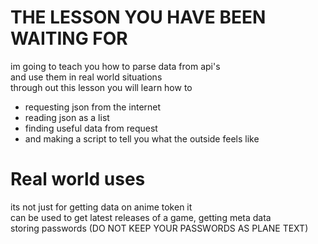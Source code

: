 # THE LESSON YOU HAVE BEEN WAITING FOR
im going to teach you how to parse data from api's \
and use them in real world situations \
through out this lesson you will learn how to

* requesting json from the internet
* reading json as a list
* finding useful data from request
* and making a script to tell you what the outside feels like

# Real world uses

its not just for getting data on anime token it\
can be used to get latest releases of a game, getting meta data \
storing passwords (DO NOT KEEP YOUR PASSWORDS AS PLANE TEXT)
